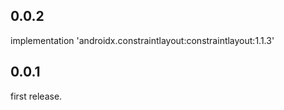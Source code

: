 ## 0.0.2

implementation 'androidx.constraintlayout:constraintlayout:1.1.3'

## 0.0.1

first release.